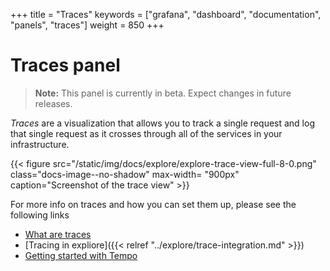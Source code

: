 +++
title = "Traces"
keywords = ["grafana", "dashboard", "documentation", "panels", "traces"]
weight = 850
+++

# Traces panel

> **Note:** This panel is currently in beta. Expect changes in future releases.

_Traces_ are a visualization that allows you to track a single request and log that single request as it crosses through all of the services in your infrastructure.

{{< figure src="/static/img/docs/explore/explore-trace-view-full-8-0.png" class="docs-image--no-shadow" max-width= "900px" caption="Screenshot of the trace view" >}}

For more info on traces and how you can set them up, please see the following links

- [What are traces](https://grafana.com/docs/grafana-cloud/traces)
- [Tracing in expliore]({{< relref "../explore/trace-integration.md" >}})
- [Getting started with Tempo](https://grafana.com/docs/tempo/latest/getting-started)
